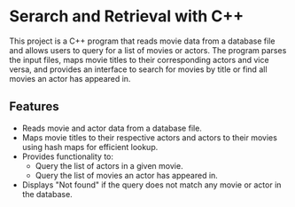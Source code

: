 # Serarch and Retrieval with C++

This project is a C++ program that reads movie data from a database file and allows users to query for a list of movies or actors. The program parses the input files, maps movie titles to their corresponding actors and vice versa, and provides an interface to search for movies by title or find all movies an actor has appeared in.

## Features

- Reads movie and actor data from a database file.
- Maps movie titles to their respective actors and actors to their movies using hash maps for efficient lookup.
- Provides functionality to:
  - Query the list of actors in a given movie.
  - Query the list of movies an actor has appeared in.
- Displays "Not found" if the query does not match any movie or actor in the database.

